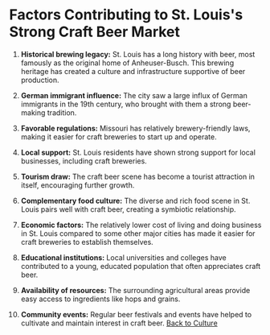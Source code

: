 # Factors Contributing to St. Louis's Strong Craft Beer Market

1. **Historical brewing legacy:**
   St. Louis has a long history with beer, most famously as the original home of Anheuser-Busch. This brewing heritage has created a culture and infrastructure supportive of beer production.

2. **German immigrant influence:**
   The city saw a large influx of German immigrants in the 19th century, who brought with them a strong beer-making tradition.

3. **Favorable regulations:**
   Missouri has relatively brewery-friendly laws, making it easier for craft breweries to start up and operate.

4. **Local support:**
   St. Louis residents have shown strong support for local businesses, including craft breweries.

5. **Tourism draw:**
   The craft beer scene has become a tourist attraction in itself, encouraging further growth.

6. **Complementary food culture:**
   The diverse and rich food scene in St. Louis pairs well with craft beer, creating a symbiotic relationship.

7. **Economic factors:**
   The relatively lower cost of living and doing business in St. Louis compared to some other major cities has made it easier for craft breweries to establish themselves.

8. **Educational institutions:**
   Local universities and colleges have contributed to a young, educated population that often appreciates craft beer.

9. **Availability of resources:**
   The surrounding agricultural areas provide easy access to ingredients like hops and grains.

10. **Community events:**
    Regular beer festivals and events have helped to cultivate and maintain interest in craft beer.
[Back to Culture](Culture.md)
